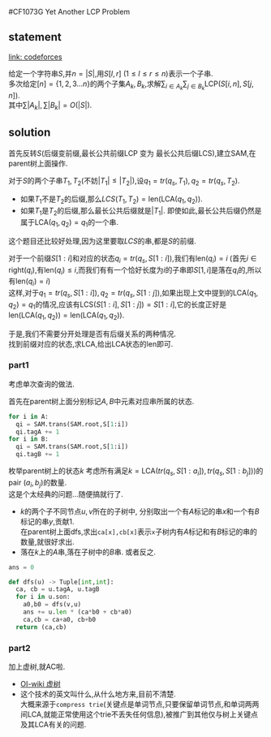 #CF1073G Yet Another LCP Problem

## statement

[link: codeforces](https://codeforces.com/contest/1073/problem/G)

给定一个字符串$S$,并$n=|S|$,用$S[l,r]\ (1\leq l\leq r\leq n)$表示一个子串.  
多次给定$[n]=\{1,2,3\ldots n\}$的两个子集$A_k,B_k$,求解$\sum_{i\in A_k}\sum_{j\in B_k}\mathrm{LCP}(S[i,n],S[j,n])$.  
其中$\sum |A_k|,\sum |B_k|=O(|S|)$.

## solution

首先反转$S$(后缀变前缀,最长公共前缀LCP 变为 最长公共后缀LCS),建立SAM,在parent树上面操作.  

对于$S$的两个子串$T_1,T_2$(不妨$|T_1|\leq |T_2|$),设$q_1=tr(q_s,T_1),q_2=tr(q_s,T_2)$.  
- 如果$T_1$不是$T_2$的后缀,那么$LCS(T_1,T_2)=\mathrm{len}(\mathrm{LCA}(q_1,q_2))$. 
- 如果$T_1$是$T_2$的后缀,那么最长公共后缀就是$|T_1|$. 即使如此,最长公共后缀仍然是属于$\mathrm{LCA}(q_1,q_2)=q_1$的一个串.


这个题目还比较好处理,因为这里要取$LCS$的串,都是$S$的前缀.  

对于一个前缀$S[1:i]$和对应的状态$q_i=tr(q_s,S[1:i])$,我们有$\mathrm{len}(q_i)=i$ (首先$i\in \mathrm{right}(q_i)$,有$\mathrm{len}(q_i)\leq i$,而我们有有一个恰好长度为$i$的子串即$S[1,i]$是落在$q_i$的,所以有$\mathrm{len}(q_i)=i$)  
这样,对于$q_1=tr(q_s,S[1:i]),q_2=tr(q_s,S[1:j])$,如果出现上文中提到的$\mathrm{LCA}(q_1,q_2)=q_1$的情况,应该有$\mathrm{LCS}(S[1:i],S[1:j])=S[1:i]$,它的长度正好是$\mathrm{len}(\mathrm{LCA}(q_1,q_2))=\mathrm{len}(\mathrm{LCA}(q_1,q_2))$.  

于是,我们不需要分开处理是否有后缀关系的两种情况.  
找到前缀对应的状态,求LCA,给出LCA状态的len即可.


### part1

考虑单次查询的做法.  

首先在parent树上面分别标记$A,B$中元素对应串所属的状态.
```python
for i in A:
  qi = SAM.trans(SAM.root,S[1:i])
  qi.tagA += 1
for i in B:
  qi = SAM.trans(SAM.root,S[1:i])
  qi.tagB += 1
```

	
枚举parent树上的状态$k$ 考虑所有满足$k=\mathrm{LCA}(tr(q_s,S[1:a_i]),tr(q_s,S[1:b_j]))$的pair $(a_i,b_j)$的数量.  
这是个太经典的问题...随便搞就行了.
- $k$的两个子不同节点$u,v$所在的子树中, 分别取出一个有$A$标记的串$x$和一个有$B$标记的串$y$,贡献$1$.  
  在parent树上面dfs,求出`ca[x],cb[x]`表示`x`子树内有$A$标记和有$B$标记的串的数量,就很好求出.
- 落在$k$上的$A$串,落在子树中的$B$串. 或者反之.


```python
ans = 0

def dfs(u) -> Tuple[int,int]:
  ca, cb = u.tagA, u.tagB
  for i in u.son:
    a0,b0 = dfs(v,u)
    ans += u.len * (ca*b0 + cb*a0)
    ca,cb = ca+a0, cb+b0
  return (ca,cb)
```

### part2

加上虚树,就AC啦.

- [OI-wiki 虚树](https://oi-wiki.org/graph/virtual-tree/)
- 这个技术的英文叫什么,从什么地方来,目前不清楚.  
  大概来源于`compress trie`(关键点是单词节点,只要保留单词节点,和单词两两间LCA,就能正常使用这个trie不丢失任何信息),被推广到其他仅与树上关键点及其LCA有关的问题.


